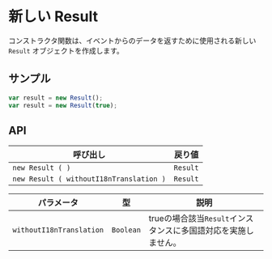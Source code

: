 # 新しい Result

コンストラクタ関数は、イベントからのデータを返すために使用される新しい `Result` オブジェクトを作成します。

## サンプル

```javascript
var result = new Result();
var result = new Result(true);
```

## API

| 呼び出し | 戻り値 |
|---|---|
| `new Result ( )` | `Result` |
| `new Result ( withoutI18nTranslation )` | `Result` |

| パラメータ | 型 | 説明 |
|---|---|---|
| `withoutI18nTranslation` | `Boolean` | trueの場合該当`Result`インスタンスに多国語対応を実施しません。 |
